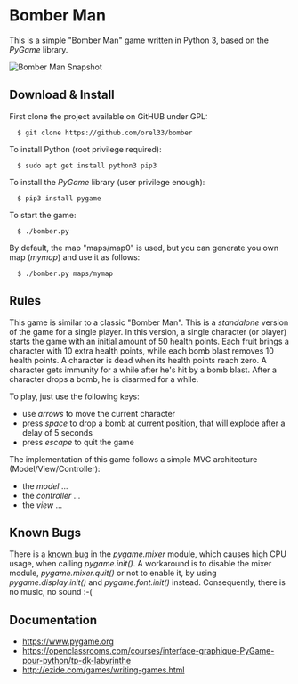 # Bomber Man #

This is a simple "Bomber Man" game written in Python 3, based on the *PyGame* library.

![Bomber Man Snapshot](snap0.png?raw=true "snapshot")


## Download & Install ##

First clone the project available on GitHUB under GPL:

```
  $ git clone https://github.com/orel33/bomber
```

To install Python (root privilege required):

```
  $ sudo apt get install python3 pip3
```

To install the *PyGame* library (user privilege enough):

```
  $ pip3 install pygame
```

To start the game:

```
  $ ./bomber.py
```

By default, the map "maps/map0" is used, but you can generate you own map (*mymap*) and use it as follows:

```
  $ ./bomber.py maps/mymap
```

## Rules ##

This game is similar to a classic "Bomber Man". This is a *standalone* version of the game for a single player. In this version, a single character (or player) starts the game with an initial amount of 50 health points. Each fruit brings a character with 10 extra health points, while each bomb blast removes 10 health points. A character is dead when its health points reach zero. A character gets immunity for a while after he's hit by a bomb blast. After a character drops a bomb, he is disarmed for a while.

To play, just use the following keys:
  * use *arrows* to move the current character
  * press *space* to drop a bomb at current position, that will explode after a delay of 5 seconds
  * press *escape* to quit the game

The implementation of this game follows a simple MVC architecture (Model/View/Controller):
  * the *model* ...
  * the *controller* ...
  * the *view* ...

## Known Bugs ##

There is a [known bug](https://github.com/pygame/pygame/issues/331) in the *pygame.mixer* module, which causes high CPU usage, when calling *pygame.init()*. A workaround is to disable the mixer module, *pygame.mixer.quit()* or not to enable it, by using *pygame.display.init()* and *pygame.font.init()* instead. Consequently, there is no music, no sound :-(

## Documentation ##

  * https://www.pygame.org
  * https://openclassrooms.com/courses/interface-graphique-PyGame-pour-python/tp-dk-labyrinthe
  * http://ezide.com/games/writing-games.html
